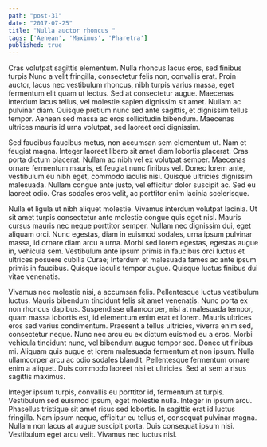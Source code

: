 ```yaml
---
path: "post-31"
date: "2017-07-25"
title: "Nulla auctor rhoncus "
tags: ['Aenean', 'Maximus', 'Pharetra']
published: true
---
```


Cras volutpat sagittis elementum. Nulla rhoncus lacus eros, sed finibus turpis Nunc a velit fringilla, consectetur felis non, convallis erat. Proin auctor, lacus nec vestibulum rhoncus, nibh turpis varius massa, eget fermentum elit quam ut lectus. Sed at consectetur augue. Maecenas interdum lacus tellus, vel molestie sapien dignissim sit amet. Nullam ac pulvinar diam. Quisque pretium nunc sed ante sagittis, et dignissim tellus tempor. Aenean sed massa ac eros sollicitudin bibendum. Maecenas ultrices mauris id urna volutpat, sed laoreet orci dignissim.

Sed faucibus faucibus metus, non accumsan sem elementum ut. Nam et feugiat magna. Integer laoreet libero sit amet diam lobortis placerat. Cras porta dictum placerat. Nullam ac nibh vel ex volutpat semper. Maecenas ornare fermentum mauris, et feugiat nunc finibus vel. Donec lorem ante, vestibulum eu nibh eget, commodo iaculis nisi. Quisque ultricies dignissim malesuada. Nullam congue ante justo, vel efficitur dolor suscipit ac. Sed eu laoreet odio. Cras sodales eros velit, ac porttitor enim lacinia scelerisque.

Nulla et ligula ut nibh aliquet molestie. Vivamus interdum volutpat lacinia. Ut sit amet turpis consectetur ante molestie congue quis eget nisl. Mauris cursus mauris nec neque porttitor semper. Nullam nec dignissim dui, eget aliquam orci. Nunc egestas, diam in euismod sodales, urna ipsum pulvinar massa, id ornare diam arcu a urna. Morbi sed lorem egestas, egestas augue in, vehicula sem. Vestibulum ante ipsum primis in faucibus orci luctus et ultrices posuere cubilia Curae; Interdum et malesuada fames ac ante ipsum primis in faucibus. Quisque iaculis tempor augue. Quisque luctus finibus dui vitae venenatis.

Vivamus nec molestie nisi, a accumsan felis. Pellentesque luctus vestibulum luctus. Mauris bibendum tincidunt felis sit amet venenatis. Nunc porta ex non rhoncus dapibus. Suspendisse ullamcorper, nisl at malesuada tempor, quam massa lobortis est, id elementum enim erat et lorem. Mauris ultrices eros sed varius condimentum. Praesent a tellus ultricies, viverra enim sed, consectetur neque. Nunc nec arcu eu ex dictum euismod eu a eros. Morbi vehicula tincidunt nunc, vel bibendum augue tempor sed. Donec ut finibus mi. Aliquam quis augue et lorem malesuada fermentum at non ipsum. Nulla ullamcorper arcu ac odio sodales blandit. Pellentesque fermentum ornare enim a aliquet. Duis commodo laoreet nisi et ultricies. Sed at sem a risus sagittis maximus.

Integer ipsum turpis, convallis eu porttitor id, fermentum at turpis. Vestibulum sed euismod ipsum, eget molestie nulla. Integer in ipsum arcu. Phasellus tristique sit amet risus sed lobortis. In sagittis erat id luctus fringilla. Nam ipsum neque, efficitur eu tellus et, consequat pulvinar magna. Nullam non lacus at augue suscipit porta. Duis consequat ipsum nisi. Vestibulum eget arcu velit. Vivamus nec luctus nisl. 